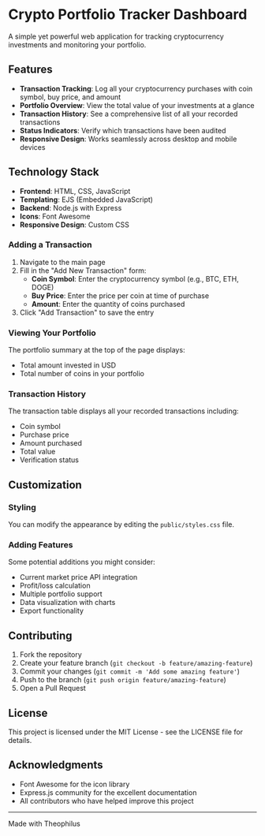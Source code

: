 # Crypto Portfolio Tracker Dashboard

A simple yet powerful web application for tracking cryptocurrency investments and monitoring your portfolio.

## Features

- **Transaction Tracking**: Log all your cryptocurrency purchases with coin symbol, buy price, and amount
- **Portfolio Overview**: View the total value of your investments at a glance
- **Transaction History**: See a comprehensive list of all your recorded transactions
- **Status Indicators**: Verify which transactions have been audited
- **Responsive Design**: Works seamlessly across desktop and mobile devices

## Technology Stack

- **Frontend**: HTML, CSS, JavaScript
- **Templating**: EJS (Embedded JavaScript)
- **Backend**: Node.js with Express
- **Icons**: Font Awesome
- **Responsive Design**: Custom CSS

### Adding a Transaction

1. Navigate to the main page
2. Fill in the "Add New Transaction" form:
   - **Coin Symbol**: Enter the cryptocurrency symbol (e.g., BTC, ETH, DOGE)
   - **Buy Price**: Enter the price per coin at time of purchase
   - **Amount**: Enter the quantity of coins purchased
3. Click "Add Transaction" to save the entry

### Viewing Your Portfolio

The portfolio summary at the top of the page displays:
- Total amount invested in USD
- Total number of coins in your portfolio

### Transaction History

The transaction table displays all your recorded transactions including:
- Coin symbol
- Purchase price
- Amount purchased
- Total value
- Verification status

## Customization

### Styling

You can modify the appearance by editing the `public/styles.css` file.

### Adding Features

Some potential additions you might consider:
- Current market price API integration
- Profit/loss calculation
- Multiple portfolio support
- Data visualization with charts
- Export functionality

## Contributing

1. Fork the repository
2. Create your feature branch (`git checkout -b feature/amazing-feature`)
3. Commit your changes (`git commit -m 'Add some amazing feature'`)
4. Push to the branch (`git push origin feature/amazing-feature`)
5. Open a Pull Request

## License

This project is licensed under the MIT License - see the LICENSE file for details.

## Acknowledgments

- Font Awesome for the icon library
- Express.js community for the excellent documentation
- All contributors who have helped improve this project

---

Made with Theophilus
